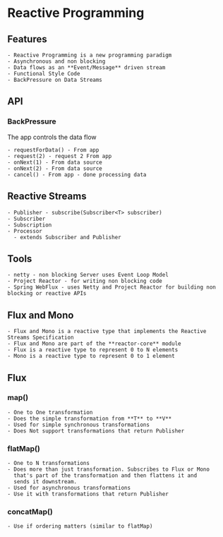 # Reactive Programming

## Features
    - Reactive Programming is a new programming paradigm
    - Asynchronous and non blocking
    - Data flows as an **Event/Message** driven stream
    - Functional Style Code
    - BackPressure on Data Streams

## API
### BackPressure
The app controls the data flow

    - requestForData() - From app
    - request(2) - request 2 From app
    - onNext(1) - From data source
    - onNext(2) - From data source
    - cancel() - From app - done processing data

## Reactive Streams
    - Publisher - subscribe(Subscriber<T> subscriber)
    - Subscriber
    - Subscription
    - Processor
      - extends Subscriber and Publisher

## Tools
    - netty - non blocking Server uses Event Loop Model
    - Project Reactor - for writing non blocking code
    - Spring WebFlux - uses Netty and Project Reactor for building non blocking or reactive APIs

## Flux and Mono
    - Flux and Mono is a reactive type that implements the Reactive Streams Specification
    - Flux and Mono are part of the **reactor-core** module
    - Flux is a reactive type to represent 0 to N elements
    - Mono is a reactive type to represent 0 to 1 element

## Flux
### map()
    - One to One transformation
    - Does the simple transformation from **T** to **V**
    - Used for simple synchronous transformations
    - Does Not support transformations that return Publisher

### flatMap()
    - One to N transformations
    - Does more than just transformation. Subscribes to Flux or Mono
      that's part of the transformation and then flattens it and
      sends it downstream.
    - Used for asynchronous transformations
    - Use it with transformations that return Publisher

### concatMap()
    - Use if ordering matters (similar to flatMap)

